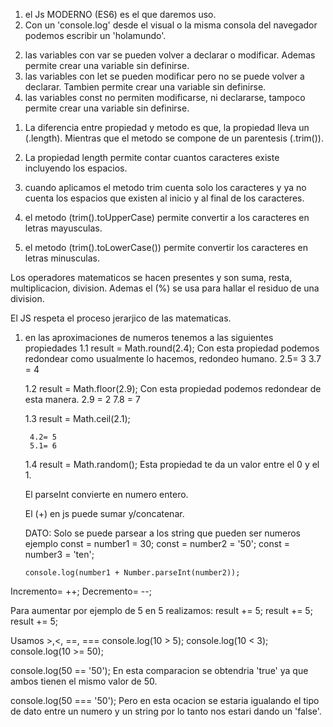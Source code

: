 
<!-- CONCEPTO  -->

1. el Js MODERNO (ES6) es el que daremos uso.
2. Con un 'console.log' desde el visual o la misma consola del navegador podemos escribir un 'holamundo'.

<!-- VARIABLES (var, let, const)-->

2. las variables con var se pueden volver a declarar o modificar. Ademas permite crear una variable sin definirse.
3. las variables con let se pueden modificar pero no se puede volver a declarar. Tambien permite crear una variable sin definirse.
4. las variables const no permiten modificarse, ni declararse, tampoco permite crear una variable sin definirse.

<!-- STRING -->


1.  La diferencia entre propiedad y metodo es que, la propiedad lleva un (.length). Mientras que el metodo se compone de un parentesis (.trim()).


2. La propiedad length permite contar cuantos caracteres existe incluyendo los espacios.

3.  cuando aplicamos el metodo trim cuenta solo los caracteres y ya no cuenta los espacios que existen al inicio y al final de los caracteres.

4. el metodo (trim().toUpperCase) permite convertir a los caracteres en letras mayusculas.


5. el metodo (trim().toLowerCase()) permite convertir los caracteres en letras minusculas.

<!-- NUMBERS (+ - * / %)  --> 
Los operadores matematicos se hacen presentes y son 
suma, resta, multiplicacion, division. 
Ademas el (%) se usa para hallar el residuo de una division. 

El JS respeta el proceso jerarjico de las matematicas. 

1. en las aproximaciones de numeros tenemos a las siguientes propiedades
   1.1 result = Math.round(2.4);
       Con esta propiedad podemos redondear como usualmente lo hacemos, redondeo humano.
        2.5= 3
        3.7 = 4
   
   1.2 result = Math.floor(2.9);
        Con esta propiedad podemos redondear de esta manera.
         2.9 = 2
         7.8 = 7
   
   1.3 result = Math.ceil(2.1);

        4.2= 5
        5.1= 6
   1.4  result = Math.random();
         Esta propiedad te da un valor entre el 0 y el 1.



   <!-- PARSEO NUMBERS-->

    El parseInt convierte en numero entero.
     
   El (+) en js puede sumar y/concatenar.

   DATO: Solo se puede parsear a los string que pueden ser numeros
      ejemplo
       const = number1 = 30;
       const = number2 = '50';
       const = number3 = 'ten';

       console.log(number1 + Number.parseInt(number2));

<!-- INCREMENTO Y DECREMENTO -->
Incremento= ++;
Decremento= --;
 
 Para aumentar por ejemplo de 5 en 5 realizamos:
  result += 5;
  result += 5;
  result += 5;


  <!-- COMPARACIONES -->
  Usamos >,<, ==, ===
 console.log(10 > 5);
 console.log(10 < 3);
 console.log(10 >= 50);

  console.log(50 == '50'); En esta comparacion se obtendria 'true' ya que ambos tienen el mismo valor de 50.
  
  console.log(50 === '50'); Pero en esta ocacion se estaria igualando el tipo de dato entre un numero y un string por lo tanto nos estari dando un 'false'.











